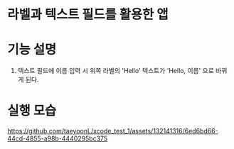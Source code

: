 # 라벨과 텍스트 필드를 활용한 앱

# 기능 설명
1. 텍스트 필드에 이름 입력 시 위쪽 라벨의 'Hello' 텍스트가 'Hello, 이름' 으로 바뀌게 된다.

# 실행 모습
https://github.com/taeyoonL/xcode_test_1/assets/132141316/6ed6bd66-44cd-4855-a98b-4440295bc375
